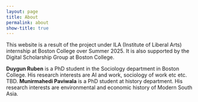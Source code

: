```yaml
---
layout: page
title: About
permalink: about
show-title: true
---
```


This website is a result of the project under ILA (Institute of Liberal Arts) internship at Boston College over Summer 2025. It is also supported by the Digital Scholarship Group at Boston College. 

**Duygun Ruben** is a PhD student in the Sociology department in Boston College. His research interests are AI and work, sociology of work etc etc. TBD. 
**Munirmahedi Paviwala** is a PhD student at history department. His research interests are environmental and economic history of Modern South Asia.

